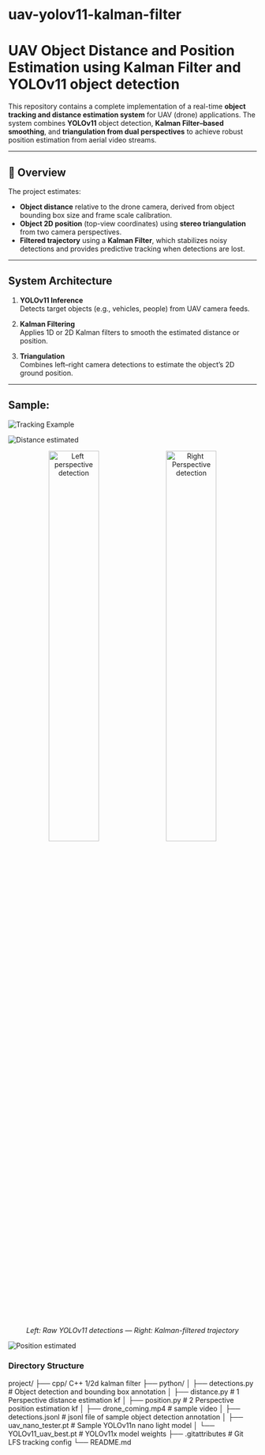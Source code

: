 # uav-yolov11-kalman-filter

# UAV Object Distance and Position Estimation using Kalman Filter and YOLOv11 object detection

This repository contains a complete implementation of a real-time **object tracking and distance estimation system** for UAV (drone) applications. The system combines **YOLOv11** object detection, **Kalman Filter–based smoothing**, and **triangulation from dual perspectives** to achieve robust position estimation from aerial video streams.

---

## 📘 Overview

The project estimates:
- **Object distance** relative to the drone camera, derived from object bounding box size and frame scale calibration.
- **Object 2D position** (top-view coordinates) using **stereo triangulation** from two camera perspectives.
- **Filtered trajectory** using a **Kalman Filter**, which stabilizes noisy detections and provides predictive tracking when detections are lost.

---

## System Architecture

1. **YOLOv11 Inference**  
   Detects target objects (e.g., vehicles, people) from UAV camera feeds.

2. **Kalman Filtering**  
   Applies 1D or 2D Kalman filters to smooth the estimated distance or position.

3. **Triangulation**  
   Combines left–right camera detections to estimate the object’s 2D ground position.

---

## Sample:

![Tracking Example](assets/distance_bb.png)

![Distance estimated](assets/Distance.png)

<p align="center">
  <img src="assets/position_l.png" alt="Left perspective detection" width="45%" />
  &nbsp;
  <img src="assets/position_r.png" alt="Right Perspective detection" width="45%" />
</p>

<p align="center">
  <em>Left: Raw YOLOv11 detections — Right: Kalman-filtered trajectory</em>
</p>

![Position estimated](assets/Position.png)

### Directory Structure

project/
├── cpp/ C++ 1/2d kalman filter
├── python/
│ ├── detections.py # Object detection and bounding box annotation
│ ├── distance.py # 1 Perspective distance estimation kf
│ ├── position.py # 2 Perspective position estimation kf
│ ├── drone_coming.mp4 # sample video
│ ├── detections.jsonl # jsonl file of sample object detection annotation
│ ├── uav_nano_tester.pt # Sample YOLOv11n nano light model
│ └── YOLOv11_uav_best.pt # YOLOv11x model weights
├── .gitattributes # Git LFS tracking config
└── README.md
